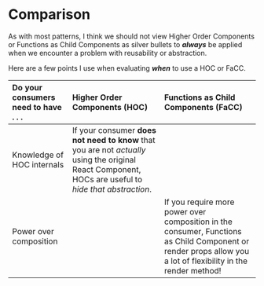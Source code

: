 # Comparison

As with most patterns, I think we should not view Higher Order Components or Functions as Child Components as silver bullets to _**always**_ be applied when we encounter a problem with reusability or abstraction.

Here are a few points I use when evaluating _**when**_ to use a HOC or FaCC.

| Do your consumers need to have . . . | Higher Order Components \(HOC\) | Functions as Child Components \(FaCC\) |
| :--- | :--- | :--- |
| Knowledge of HOC internals | If your consumer **does not need to know** that you are not _actually_ using the original React Component, HOCs are useful to _hide that abstraction_.  |  |
| Power over composition |  | If you require more power over composition in the consumer, Functions as Child Component or render props allow you a lot of flexibility in the render method! |



